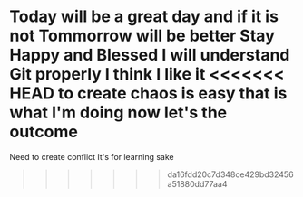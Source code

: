 Today will be a great day and if it is not
Tommorrow will be better
Stay Happy and Blessed
I will understand Git properly
I think I like it
<<<<<<< HEAD
to create chaos is easy
that is what I'm doing now
let's the outcome
=======
Need to create conflict
It's for learning sake
>>>>>>> da16fdd20c7d348ce429bd32456a51880dd77aa4
